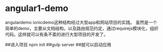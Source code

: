 # angular1-demo
angulardemo ionicdemo这种结构经过大型app和网站项目的实践。
虽然是一个简单的demo，主要从文档结构，以及路由规范约定，通过requirejs模块化，组织代码。这样就可以有条不紊的进行大型项目的开发了。


##进入项目 npm init
##gulp server
##就可以启动应用
